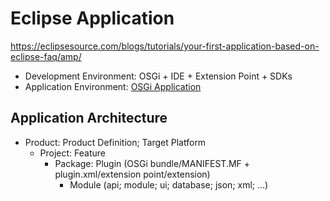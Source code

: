 # Eclipse Application
https://eclipsesource.com/blogs/tutorials/your-first-application-based-on-eclipse-faq/amp/
- Development Environment: OSGi + IDE + Extension Point + SDKs
- Application Environment: 
[OSGi Application](https://eclipsesource.com/wp-content/uploads/2016/04/image05.png)

## Application Architecture
- Product: Product Definition; Target Platform
    - Project: Feature
        - Package: Plugin (OSGi bundle/MANIFEST.MF + plugin.xml/extension point/extension)
            - Module (api; module; ui; database; json; xml; ...)
            
